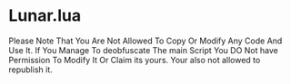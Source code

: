 # Lunar.lua

Please Note That You Are Not Allowed To Copy Or Modify 
Any Code And Use It. If You Manage To deobfuscate
The main Script You DO Not have Permission To Modify It
Or Claim its yours. Your also not allowed to republish it.
